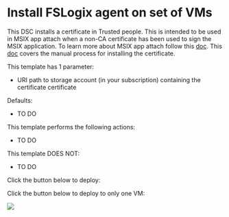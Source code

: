 # Install FSLogix agent on set of VMs

This DSC installs a certificate in Trusted people. This is intended to be used in MSIX app attach when a non-CA certificate has been used to sign the MSIX application.
To learn more about MSIX app attach follow this [doc](https://docs.microsoft.com/en-us/azure/virtual-desktop/app-attach-azure-portal). This [doc](https://docs.microsoft.com/en-us/azure/virtual-desktop/app-attach#install-certificates) covers the manual process for installing the certificate. 

This template has 1 parameter:
- URI path to storage account (in your subscription) containing the certificate certificate

Defaults:
- TO DO 

This template performs the following actions:
- TO DO
 
This template DOES NOT:
- TO DO

Click the button below to deploy:

Click the button below to deploy to only one VM:

<a href="https://portal.azure.com/#create/Microsoft.Template/uri/https:%2F%2Fraw.githubusercontent.com%2Fmadsamuel%2Fwvd%2Fmaster%2Fdsc%2Finstall%2520certificate%2Fazuredeploy.json" target="_blank">
    <img src="http://azuredeploy.net/deploybutton.png"/>
</a>
